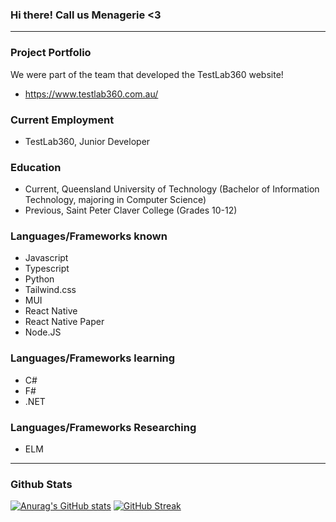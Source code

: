 ### Hi there! Call us Menagerie <3
_________________________________________________________________________________________________________________________________________________________________________
### Project Portfolio
We were part of the team that developed the TestLab360 website!
- https://www.testlab360.com.au/

### Current Employment
- TestLab360, Junior Developer

### Education
- Current, Queensland University of Technology (Bachelor of Information Technology, majoring in Computer Science)
- Previous, Saint Peter Claver College (Grades 10-12)

### Languages/Frameworks known
- Javascript
- Typescript
- Python
- Tailwind.css
- MUI
- React Native
- React Native Paper
- Node.JS

### Languages/Frameworks learning
- C#
- F#
- .NET

### Languages/Frameworks Researching
- ELM
_________________________________________________________________________________________________________________________________________________________________________
### Github Stats

[![Anurag's GitHub stats](https://github-readme-stats.vercel.app/api?username=Singularity-1&theme=nightowl&count_private=true)](https://github.com/anuraghazra/github-readme-stats) 
[![GitHub Streak](https://github-readme-streak-stats.herokuapp.com/?user=Singularity-1&theme=nightowl)](https://git.io/streak-stats)
<!--
**Singularity-1/Singularity-1** is a ✨ _special_ ✨ repository because its `README.md` (this file) appears on your GitHub profile.

Here are some ideas to get you started:

- 🔭 I’m currently working on ...
- 🌱 I’m currently learning ...
- 👯 I’m looking to collaborate on ...
- 🤔 I’m looking for help with ...
- 💬 Ask me about ...
- 📫 How to reach me: ...
- 😄 Pronouns: ...
- ⚡ Fun fact: ...
-->
